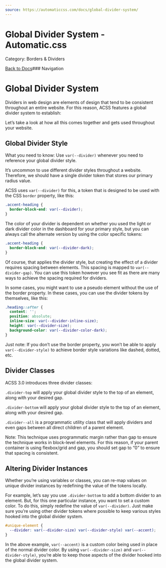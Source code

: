```yaml
---
source: https://automaticcss.com/docs/global-divider-system/
---
```


# Global Divider System - Automatic.css

Category: Borders & Dividers

[Back to Docs](https://automaticcss.com/docs)### Navigation

# Global Divider System

Dividers in web design are elements of design that tend to be consistent throughout an entire website. For this reason, ACSS features a global divider system to establish:

Let’s take a look at how all this comes together and gets used throughout your website.

## Global Divider Style

What you need to know: Use `var(--divider)` whenever you need to reference your global divider style.

It’s uncommon to use different divider styles throughout a website. Therefore, we should have a single divider token that stores our primary radius value.

ACSS uses `var(--divider)` for this, a token that is designed to be used with the CSS `border` property, like this:

```css
.accent-heading {
  border-block-end: var(--divider);
}
```

The color of your divider is dependent on whether you used the light or dark divider color in the dashboard for your primary style, but you can always call the alternate version by using the color specific tokens:

```css
.accent-heading {
  border-block-end: var(--divider-dark);
}
```

Of course, that applies the divider style, but creating the effect of a divider requires spacing between elements. This spacing is mapped to `var(--divider-gap)`. You can use this token however you see fit as there are many ways to achieve the spacing required for dividers.

In some cases, you might want to use a pseudo element without the use of the border property. In these cases, you can use the divider tokens by themselves, like this:

```css
.heading::after {
  content: '';
  position: absolute;
  inline-size: var(--divider-inline-size);
  height: var(--divider-size);
  background-color: var(--divider-color-dark);
}
```

Just note: If you don’t use the border property, you won’t be able to apply `var(--divider-style)` to achieve border style variations like dashed, dotted, etc.

## Divider Classes

ACSS 3.0 introduces three divider classes:

`.divider-top` will apply your global divider style to the top of an element, along with your desired gap.

`.divider-bottom` will apply your global divider style to the top of an element, along with your desired gap.

`.divider--all` is a programmatic utility class that will apply dividers and even gaps between all direct children of a parent element.

Note: This technique uses programmatic margin rather than gap to ensure the technique works in block-level elements. For this reason, if your parent container is using flexbox/grid and gap, you should set gap to “0” to ensure that spacing is consistent.

## Altering Divider Instances

Whether you’re using variables or classes, you can re-map values on unique divider instances by redefining the value of the tokens locally.

For example, let’s say you use `.divider-bottom` to add a bottom divider to an element. But, for this one particular instance, you want to set a custom color. To do this, simply redefine the value of `var(--divider)`. Just make sure you’re using other divider tokens where possible to keep various styles hooked into the global divider system.

```css
#unique-element {
  --divider: var(--divider-size) var(--divider-style) var(--accent);
}
```

In the above example, `var(--accent)` is a custom color being used in place of the normal divider color. By using `var(--divider-size)` and `var(--divider-style)`, you’re able to keep those aspects of the divider hooked into the global divider system.

